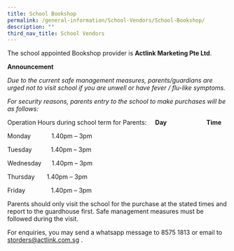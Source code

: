 ```yaml
---
title: School Bookshop
permalink: /general-information/School-Vendors/School-Bookshop/
description: ""
third_nav_title: School Vendors
---
```

The school appointed Bookshop provider is **Actlink Marketing Pte Ltd**.  

  

**Announcement**

_Due to the current safe management measures, parents/guardians are urged not to visit school if you are unwell or have fever / flu-like symptoms._ 

_For security reasons, parents entry to the school to make purchases will be as follows:_ 


Operation Hours during school term for Parents:    
**Day**                       **Time**

Monday            1.40pm – 3pm 

Tuesday           1.40pm – 3pm 

Wednesday      1.40pm – 3pm 

Thursday          1.40pm – 3pm 

Friday               1.40pm – 3pm 


Parents should only visit the school for the purchase at the stated times and report to the guardhouse first. Safe management measures must be followed during the visit. 

For enquiries, you may send a whatsapp message to 8575 1813 or email to [storders@actlink.com.sg](storders@actlink.com.sg)
.